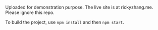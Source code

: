 Uploaded for demonstration purpose. The live site is at rickyzhang.me. Please ignore this repo.

To build the project, use `npm install` and then `npm start`.
